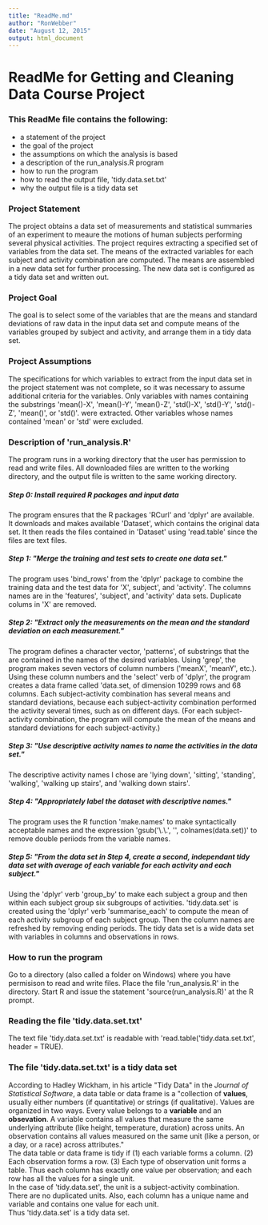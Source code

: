 ```yaml
---
title: "ReadMe.md"
author: "RonWebber"
date: "August 12, 2015"
output: html_document
---
```

# ReadMe for Getting and Cleaning Data Course Project

### This ReadMe file contains the following:
* a statement of the project
* the goal of the project
* the assumptions on which the analysis is based
* a description of the run_analysis.R program
* how to run the program
* how to read the output file, 'tidy.data.set.txt'
* why the output file is a tidy data set

### Project Statement
The project obtains a data set of measurements and statistical summaries of an experiment to meaure the motions of human subjects performing several physical activities. The project requires extracting a specified set of variables from the data set. The means of the extracted variables for each subject and activity combination are computed. The means are assembled in a new data set for further processing. The new data set is configured as a tidy data set and written out.

### Project Goal
The goal is to select some of the variables that are the means and standard deviations of raw data in the input data set and compute means of the variables grouped by subject and activity, and arrange them in a tidy data set.

### Project Assumptions
The specifications for which variables to extract from the input data set in the project statement was not complete, so it was necessary to assume additional criteria for the variables. Only variables with names containing the substrings 'mean()-X', 'mean()-Y', 'mean()-Z', 'std()-X', 'std()-Y', 'std()-Z',
'mean()', or 'std()'. were extracted. Other variables whose names contained 'mean' or 'std' were excluded.

### Description of 'run_analysis.R'
The program runs in a working directory that the user has permission to read and write files. All downloaded files are written to the working directory, and the output file is written to the same working directory.

##### **Step 0**: Install required R packages and input data
The program ensures that the R packages 'RCurl' and 'dplyr' are available. It downloads and makes available 'Dataset', which contains the original data set. It then reads the files contained in 'Dataset' using 'read.table' since the files are text files.

##### **Step 1:** "Merge the training and test sets to create one data set."
The program uses 'bind_rows' from the 'dplyr' package to combine the training data and the test data for 'X', subject', and 'activity'. The columns names are in the 'features', 'subject', and 'activity' data sets. Duplicate colums in 'X' are removed.

##### **Step 2:** "Extract only the measurements on the mean and the standard deviation on each measurement."
The program defines a character vector, 'patterns', of substrings that the are contained in the names of the desired variables. Using 'grep', the program makes seven vectors of column numbers ('meanX', 'meanY', etc.). Using these column numbers and the 'select' verb of 'dplyr', the program creates a data frame called 'data.set, of dimension 10299 rows and 68 columns. Each subject-activity combination has several means and standard deviations, because each subject-activity combination performed the activity several times, such as on different days. (For each subject-activity combination, the program will compute the mean of the means and standard deviations for each subject-activity.)

##### **Step 3:** "Use descriptive activity names to name the activities in the data set."
The descriptive activity names I chose are 'lying down', 'sitting', 'standing',
'walking', 'walking up stairs', and 'walking down stairs'.

##### **Step 4:** "Appropriately label the dataset with descriptive names."
The program uses the R function 'make.names' to make syntactically acceptable names and the expression 'gsub('\\.\\.', '', colnames(data.set))' to remove double periiods from the variable names.

##### **Step 5:** "From the data set in Step 4, create a second, independant tidy data set with average of each variable for each activity and each subject."
Using the 'dplyr' verb 'group_by' to make each subject a group and then within each subject group six subgroups of activities. 'tidy.data.set' is created using the 'dplyr' verb 'summarise_each' to compute the mean of each activity subgroup of each subject group. Then the column names are refreshed by removing ending periods. The tidy data set is a wide data set with variables in columns and observations in rows.

### How to run the program
Go to a directory (also called a folder on Windows) where you have permisison to read and write files. Place the file 'run_analysis.R' in the directory. Start R  and issue the statement 'source(run_analysis.R)' at the R prompt.

### Reading the file 'tidy.data.set.txt'
The text file 'tidy.data.set.txt' is readable with 'read.table('tidy.data.set.txt', header = TRUE).

### The file 'tidy.data.set.txt' is a tidy data set
According to Hadley Wickham, in his article "Tidy Data" in the *Journal of Statistical Software*, a data table or data frame is a "collection of **values**, usually either numbers (if quantitative) or strings (if qualitative). Values are organized in two ways. Every value belongs to a **variable** and an **obsevation**. A variable contains all values that measure the same underlying attribute (like height, temperature, duration) across units. An observation contains all values measured on the same unit (like a person, or a day, or a race) across attributes."   
The data table or data frame is tidy if (1) each variable forms a column. (2) Each observation forms a row. (3) Each type of observation unit forms a table. Thus each column has exactly one value per observation; and each row has all the values for a single unit.  
In the case of 'tidy.data.set', the unit is a subject-activity combination. There are no duplicated units. Also, each column has a unique name and variable and contains one value for each unit.  
Thus 'tidy.data.set' is a tidy data set.
